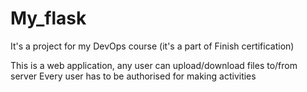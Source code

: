 # My_flask
It's a project for my DevOps course (it's a part of Finish certification)

This is a web application, any user can upload/download files to/from server 
Every user has to be authorised for making activities
